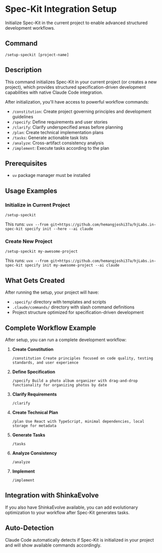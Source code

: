 # Spec-Kit Integration Setup

Initialize Spec-Kit in the current project to enable advanced structured development workflows.

## Command
`/setup-speckit [project-name]`

## Description
This command initializes Spec-Kit in your current project (or creates a new project), which provides structured specification-driven development capabilities with native Claude Code integration.

After initialization, you'll have access to powerful workflow commands:
- `/constitution`: Create project governing principles and development guidelines
- `/specify`: Define requirements and user stories
- `/clarify`: Clarify underspecified areas before planning
- `/plan`: Create technical implementation plans
- `/tasks`: Generate actionable task lists
- `/analyze`: Cross-artifact consistency analysis
- `/implement`: Execute tasks according to the plan

## Prerequisites
- `uv` package manager must be installed

## Usage Examples

### Initialize in Current Project
```
/setup-speckit
```
This runs: `uvx --from git+https://github.com/hemangjoshi37a/hjLabs.in-spec-kit specify init --here --ai claude`

### Create New Project
```
/setup-speckit my-awesome-project
```
This runs: `uvx --from git+https://github.com/hemangjoshi37a/hjLabs.in-spec-kit specify init my-awesome-project --ai claude`

## What Gets Created
After running the setup, your project will have:
- `.specify/` directory with templates and scripts
- `.claude/commands/` directory with slash command definitions
- Project structure optimized for specification-driven development

## Complete Workflow Example
After setup, you can run a complete development workflow:

1. **Create Constitution**
   ```
   /constitution Create principles focused on code quality, testing standards, and user experience
   ```

2. **Define Specification**
   ```
   /specify Build a photo album organizer with drag-and-drop functionality for organizing photos by date
   ```

3. **Clarify Requirements**
   ```
   /clarify
   ```

4. **Create Technical Plan**
   ```
   /plan Use React with TypeScript, minimal dependencies, local storage for metadata
   ```

5. **Generate Tasks**
   ```
   /tasks
   ```

6. **Analyze Consistency**
   ```
   /analyze
   ```

7. **Implement**
   ```
   /implement
   ```

## Integration with ShinkaEvolve
If you also have ShinkaEvolve available, you can add evolutionary optimization to your workflow after Spec-Kit generates tasks.

## Auto-Detection
Claude Code automatically detects if Spec-Kit is initialized in your project and will show available commands accordingly.